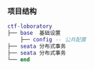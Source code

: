 ### 项目结构

``` lua
ctf-loboratory
├── base  基础设置
    ├── config -- 公共配置
├── seata 分布式事务
├── seata 分布式事务
└── end
```
